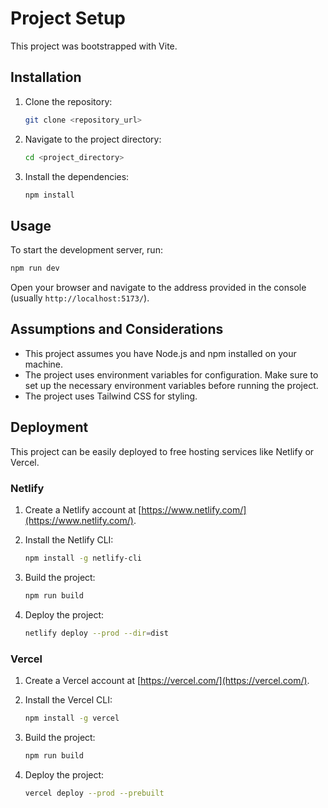 # Project Setup

This project was bootstrapped with Vite.

## Installation

1.  Clone the repository:

    ```bash
    git clone <repository_url>
    ```

2.  Navigate to the project directory:

    ```bash
    cd <project_directory>
    ```

3.  Install the dependencies:

    ```bash
    npm install
    ```

## Usage

To start the development server, run:

```bash
npm run dev
```

Open your browser and navigate to the address provided in the console (usually `http://localhost:5173/`).

## Assumptions and Considerations

*   This project assumes you have Node.js and npm installed on your machine.
*   The project uses environment variables for configuration. Make sure to set up the necessary environment variables before running the project.
*   The project uses Tailwind CSS for styling.

## Deployment

This project can be easily deployed to free hosting services like Netlify or Vercel.

### Netlify

1.  Create a Netlify account at [https://www.netlify.com/](https://www.netlify.com/).
2.  Install the Netlify CLI:

    ```bash
    npm install -g netlify-cli
    ```

3.  Build the project:

    ```bash
    npm run build
    ```

4.  Deploy the project:

    ```bash
    netlify deploy --prod --dir=dist
    ```

### Vercel

1.  Create a Vercel account at [https://vercel.com/](https://vercel.com/).
2.  Install the Vercel CLI:

    ```bash
    npm install -g vercel
    ```

3.  Build the project:

    ```bash
    npm run build
    ```

4.  Deploy the project:

    ```bash
    vercel deploy --prod --prebuilt
    ```

